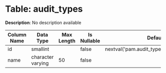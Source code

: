# Table: audit_types

**Description**: No description available

| Column Name | Data Type | Max Length | Is Nullable | Default | Primary Key | Foreign Key |
|-------------|-----------|------------|-------------|---------|-------------|-------------|
| id | smallint |  | false | nextval('pam.audit_types_id_seq'::regclass) | audit_types | audit_types |
| name | character varying | 50 | false |  |  |  |
